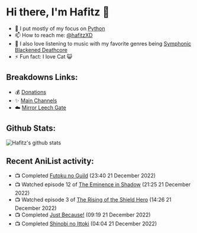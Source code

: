 # Hi there, I'm Hafitz 👋
- 🐍 I put mostly of my focus on [Python](https://python.org)
- 📫 How to reach me: [@hafitzXD](https://t.me/hafitzXD)
- 🎵 I also love listening to music with my favorite genres being [Symphonic Blackened Deathcore](https://youtu.be/qyYmS_iBcy4)
- ⚡ Fun fact: I love Cat 😺

## Breakdowns Links:
- 💰 [Donations](https://t.me/TheBreakdowns/2)
- ✨ [Main Channels](https://t.me/TheBreakdowns)
- ☁️ [Mirror Leech Gate](https://t.me/BreakdownsGate)

## Github Stats:
![Hafitz's github stats](https://github-readme-stats.vercel.app/api?username=breakdowns&show_icons=true&count_private=true&bg_color=00000000&text_color=777)

## Recent AniList activity:
<!-- ANILIST_ACTIVITY:start -->

-   📺 Completed [Futoku no Guild](https://anilist.co/anime/146233) (23:40 21 December 2022)
-   📺 Watched episode 12 of [The Eminence in Shadow](https://anilist.co/anime/130298) (21:25 21 December 2022)
-   📺 Watched episode 3 of [The Rising of the Shield Hero](https://anilist.co/anime/99263) (14:26 21 December 2022)
-   📺 Completed [Just Because!](https://anilist.co/anime/98820) (09:19 21 December 2022)
-   📺 Completed [Shinobi no Ittoki](https://anilist.co/anime/145604) (04:04 21 December 2022)

<!-- ANILIST_ACTIVITY:end -->
